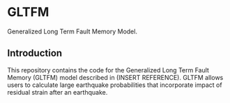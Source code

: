 # GLTFM
Generalized Long Term Fault Memory Model. 

## Introduction
This repository contains the code for the Generalized Long Term Fault Memory (GLTFM) model described in (INSERT REFERENCE). GLTFM allows users to calculate large earthquake probabilities that incorporate impact of residual strain after an earthquake.
